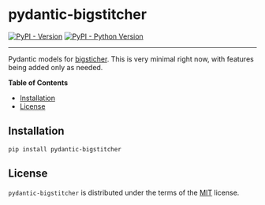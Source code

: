 # pydantic-bigstitcher

[![PyPI - Version](https://img.shields.io/pypi/v/pydantic-bigstitcher.svg)](https://pypi.org/project/pydantic-bigstitcher)
[![PyPI - Python Version](https://img.shields.io/pypi/pyversions/pydantic-bigstitcher.svg)](https://pypi.org/project/pydantic-bigstitcher)

---

Pydantic models for [bigsticher](https://github.com/PreibischLab/BigStitcher). This is very minimal right now, with features being added only as needed.

**Table of Contents**

- [Installation](#installation)
- [License](#license)

## Installation

```console
pip install pydantic-bigstitcher
```

## License

`pydantic-bigstitcher` is distributed under the terms of the [MIT](https://spdx.org/licenses/MIT.html) license.
